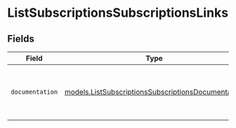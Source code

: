 # ListSubscriptionsSubscriptionsLinks


## Fields

| Field                                                                                                          | Type                                                                                                           | Required                                                                                                       | Description                                                                                                    |
| -------------------------------------------------------------------------------------------------------------- | -------------------------------------------------------------------------------------------------------------- | -------------------------------------------------------------------------------------------------------------- | -------------------------------------------------------------------------------------------------------------- |
| `documentation`                                                                                                | [models.ListSubscriptionsSubscriptionsDocumentation](../models/listsubscriptionssubscriptionsdocumentation.md) | :heavy_check_mark:                                                                                             | The URL to the generic Mollie API error handling guide.                                                        |